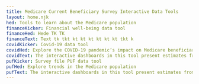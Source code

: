 ```yaml
---
title: Medicare Current Beneficiary Survey Interactive Data Tools
layout: home.njk
hed: Tools to learn about the Medicare population
financeKicker: Financial well-being data tool
financeHed: Hede TK TK
financeText: Text tk tkt kt kt kt kt kt kt tkt k
covidKicker: Covid-19 data tool
covidHed: Explore the COVID-19 pandemic’s impact on Medicare beneficiaries
covidText: The interactive dashboards in this tool present estimates from the Medicare Current Beneficiary Survey (MCBS) COVID-19 Supplement Public Use Files (PUFs) on Medicare beneficiaries’ experiences during the COVID-19 pandemic.
pufKicker: Survey file PUF data tool
pufHed: Explore trends in the Medicare population
pufText: The interactive dashboards in this tool present estimates from the MCBS Survey File PUFs to explore various trends related to the Medicare population.
---
```


